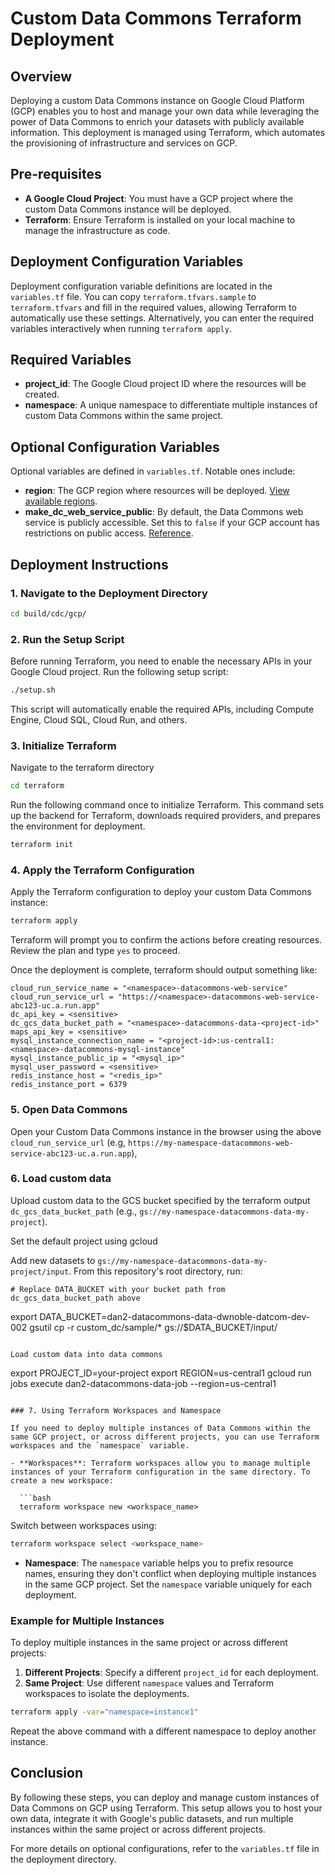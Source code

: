# Custom Data Commons Terraform Deployment

## Overview

Deploying a custom Data Commons instance on Google Cloud Platform (GCP) enables you to host and manage your own data while leveraging the power of Data Commons to enrich your datasets with publicly available information. This deployment is managed using Terraform, which automates the provisioning of infrastructure and services on GCP.

## Pre-requisites

- **A Google Cloud Project**: You must have a GCP project where the custom Data Commons instance will be deployed.
- **Terraform**: Ensure Terraform is installed on your local machine to manage the infrastructure as code.

## Deployment Configuration Variables

Deployment configuration variable definitions are located in the `variables.tf` file. You can copy `terraform.tfvars.sample` to `terraform.tfvars` and fill in the required values, allowing Terraform to automatically use these settings. Alternatively, you can enter the required variables interactively when running `terraform apply`.

## Required Variables

- **project_id**: The Google Cloud project ID where the resources will be created.
- **namespace**: A unique namespace to differentiate multiple instances of custom Data Commons within the same project.

## Optional Configuration Variables

Optional variables are defined in `variables.tf`. Notable ones include:

- **region**: The GCP region where resources will be deployed. [View available regions](https://cloud.google.com/about/locations).
- **make_dc_web_service_public**: By default, the Data Commons web service is publicly accessible. Set this to `false` if your GCP account has restrictions on public access. [Reference](https://cloud.google.com/run/docs/authenticating/public).

## Deployment Instructions

### 1. Navigate to the Deployment Directory

```bash
cd build/cdc/gcp/
```

### 2. Run the Setup Script

Before running Terraform, you need to enable the necessary APIs in your Google Cloud project. Run the following setup script:

```bash
./setup.sh
```

This script will automatically enable the required APIs, including Compute Engine, Cloud SQL, Cloud Run, and others.

### 3. Initialize Terraform

Navigate to the terraform directory

```bash
cd terraform
```

Run the following command once to initialize Terraform. This command sets up the backend for Terraform, downloads required providers, and prepares the environment for deployment.

```bash
terraform init
```

### 4. Apply the Terraform Configuration

Apply the Terraform configuration to deploy your custom Data Commons instance:

```bash
terraform apply
```

Terraform will prompt you to confirm the actions before creating resources. Review the plan and type `yes` to proceed.

Once the deployment is complete, terraform should output something like:

```
cloud_run_service_name = "<namespace>-datacommons-web-service"
cloud_run_service_url = "https://<namespace>-datacommons-web-service-abc123-uc.a.run.app"
dc_api_key = <sensitive>
dc_gcs_data_bucket_path = "<namespace>-datacommons-data-<project-id>"
maps_api_key = <sensitive>
mysql_instance_connection_name = "<project-id>:us-central1:<namespace>-datacommons-mysql-instance"
mysql_instance_public_ip = "<mysql_ip>"
mysql_user_password = <sensitive>
redis_instance_host = "<redis_ip>"
redis_instance_port = 6379
```

### 5. Open Data Commons

Open your Custom Data Commons instance in the browser using the above
`cloud_run_service_url` (e.g, `https://my-namespace-datacommons-web-service-abc123-uc.a.run.app`),

### 6. Load custom data

Upload custom data to the GCS bucket specified by the terraform output `dc_gcs_data_bucket_path` (e.g., `gs://my-namespace-datacommons-data-my-project`).

Set the default project using gcloud


Add new datasets to `gs://my-namespace-datacommons-data-my-project/input`. From this repository's root directory, run:

```
# Replace DATA_BUCKET with your bucket path from dc_gcs_data_bucket_path above
```
export DATA_BUCKET=dan2-datacommons-data-dwnoble-datcom-dev-002
gsutil cp -r custom_dc/sample/* gs://$DATA_BUCKET/input/
```

Load custom data into data commons

```
export PROJECT_ID=your-project
export REGION=us-central1
gcloud run jobs execute dan2-datacommons-data-job --region=us-central1
```

### 7. Using Terraform Workspaces and Namespace

If you need to deploy multiple instances of Data Commons within the same GCP project, or across different projects, you can use Terraform workspaces and the `namespace` variable.

- **Workspaces**: Terraform workspaces allow you to manage multiple instances of your Terraform configuration in the same directory. To create a new workspace:

  ```bash
  terraform workspace new <workspace_name>
  ```

  Switch between workspaces using:

  ```bash
  terraform workspace select <workspace_name>
  ```

- **Namespace**: The `namespace` variable helps you to prefix resource names, ensuring they don't conflict when deploying multiple instances in the same GCP project. Set the `namespace` variable uniquely for each deployment.

### Example for Multiple Instances

To deploy multiple instances in the same project or across different projects:

1. **Different Projects**: Specify a different `project_id` for each deployment.
2. **Same Project**: Use different `namespace` values and Terraform workspaces to isolate the deployments.

```bash
terraform apply -var="namespace=instance1"
```

Repeat the above command with a different namespace to deploy another instance.

## Conclusion

By following these steps, you can deploy and manage custom instances of Data Commons on GCP using Terraform. This setup allows you to host your own data, integrate it with Google's public datasets, and run multiple instances within the same project or across different projects.

For more details on optional configurations, refer to the `variables.tf` file in the deployment directory.
